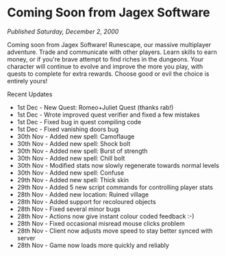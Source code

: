 # Coming Soon from Jagex Software
*Published Saturday, December 2, 2000*

Coming soon from Jagex Software! Runescape, our massive multiplayer adventure. Trade and communicate with other players. Learn skills to earn money, or if you're brave attempt to find riches in the dungeons. Your character will continue to evolve and improve the more you play, with quests to complete for extra rewards. Choose good or evil the choice is entirely yours!

Recent Updates

*   1st Dec - New Quest: Romeo+Juliet Quest (thanks rab!)
*   1st Dec - Wrote improved quest verifier and fixed a few mistakes
*   1st Dec - Fixed bug in quest compiling code
*   1st Dec - Fixed vanishing doors bug
*   30th Nov - Added new spell: Camoflauge
*   30th Nov - Added new spell: Shock bolt
*   30th Nov - Added new spell: Burst of strength
*   30th Nov - Added new spell: Chill bolt
*   30th Nov - Modified stats now slowly regenerate towards normal levels
*   30th Nov - Added new spell: Confuse
*   29th Nov - Added new spell: Thick skin
*   29th Nov - Added 5 new script commands for controlling player stats
*   28th Nov - Added new location: Ruined village
*   28th Nov - Added support for recoloured objects
*   28th Nov - Fixed several minor bugs
*   28th Nov - Actions now give instant colour coded feedback :-)
*   28th Nov - Fixed occasional misread mouse clicks problem
*   28th Nov - Client now adjusts move speed to stay better synced with server
*   28th Nov - Game now loads more quickly and reliably
